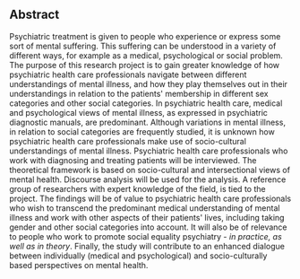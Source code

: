 ## Abstract

Psychiatric treatment is given to people who experience or express some sort of mental suffering. This suffering can be understood in a variety of different ways, for example as a medical, psychological or social problem. The purpose of this research project is to gain greater knowledge of how psychiatric health care professionals navigate between different understandings of mental illness, and how they play themselves out in their understandings in relation to the patients' membership in different sex categories and other social categories. In psychiatric health care, medical and psychological views of mental illness, as expressed in psychiatric diagnostic manuals, are predominant. Although variations in mental illness, in relation to social categories are frequently studied, it is unknown how psychiatric health care professionals make use of socio-cultural understandings of mental illness. Psychiatric health care professionals who work with diagnosing and treating patients will be interviewed. The theoretical framework is based on socio-cultural and intersectional views of mental health. Discourse analysis will be used for the analysis. A reference group of researchers with expert knowledge of the field, is tied to the project. The findings will be of value to psychiatric health care professionals who wish to transcend the predominant medical understanding of mental illness and work with other aspects of their patients' lives, including taking gender and other social categories into account. It will also be of relevance to people who work to promote social equality psychiatry - *in practice, as well as in theory*. Finally, the study will contribute to an enhanced dialogue between individually (medical and psychological) and socio-culturally based perspectives on mental health. 
